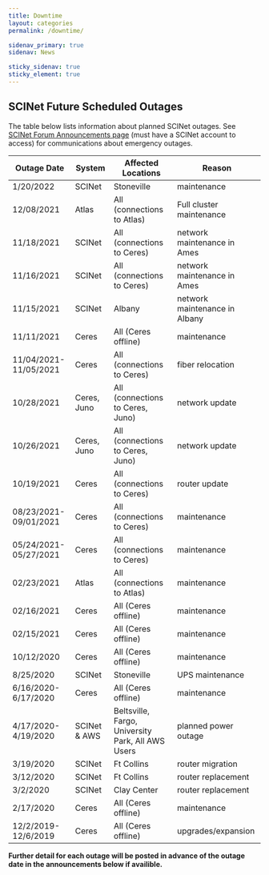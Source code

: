 ```yaml
---
title: Downtime
layout: categories
permalink: /downtime/

sidenav_primary: true
sidenav: News

sticky_sidenav: true
sticky_element: true
---
```



## SCINet Future Scheduled Outages

The table below lists information about planned SCINet outages. See [SCINet Forum Announcements page](https://forum.scinet.usda.gov/c/announcements/6) (must have a SCINet account to access) for communications about emergency outages.


| Outage Date | System | Affected Locations | Reason |
|---|---|---|---|
| 1/20/2022 | SCINet | Stoneville | maintenance |
| 12/08/2021 | Atlas  | All (connections to Atlas) | Full cluster maintenance|
| 11/18/2021 | SCINet | All (connections to Ceres) | network maintenance in Ames|
| 11/16/2021 | SCINet | All (connections to Ceres) | network maintenance in Ames|
| 11/15/2021 | SCINet | Albany | network maintenance in Albany |
| 11/11/2021 | Ceres | All (Ceres offline) | maintenance |
| 11/04/2021-11/05/2021 | Ceres | All (connections to Ceres) | fiber relocation |
| 10/28/2021 | Ceres, Juno | All (connections to Ceres, Juno) | network update |
| 10/26/2021 | Ceres, Juno | All (connections to Ceres, Juno) | network update |
| 10/19/2021 | Ceres | All (connections to Ceres) | router update |
| 08/23/2021-09/01/2021 | Ceres | All (connections to Ceres) | maintenance |
| 05/24/2021-05/27/2021 | Ceres | All (connections to Ceres) | maintenance |
| 02/23/2021 | Atlas | All (connections to Atlas) | maintenance |
| 02/16/2021 | Ceres | All (Ceres offline) | maintenance |
| 02/15/2021 | Ceres | All (Ceres offline) | maintenance |
| 10/12/2020 | Ceres | All (Ceres offline) | maintenance |
| 8/25/2020 | SCINet | Stoneville | UPS maintenance |
| 6/16/2020-6/17/2020 | Ceres | All (Ceres offline) | maintenance |
| 4/17/2020-4/19/2020 | SCINet & AWS | Beltsville, Fargo, University Park, All AWS Users | planned power outage |
| 3/19/2020 | SCINet | Ft Collins | router migration |
| 3/12/2020 | SCINet | Ft Collins | router replacement |
| 3/2/2020 | SCINet | Clay Center | router replacement |
| 2/17/2020 | Ceres | All (Ceres offline) | maintenance |
| 12/2/2019-12/6/2019 | Ceres | All (Ceres offline) | upgrades/expansion |


**Further detail for each outage will be posted in advance of the outage date in the announcements below if availible.**
